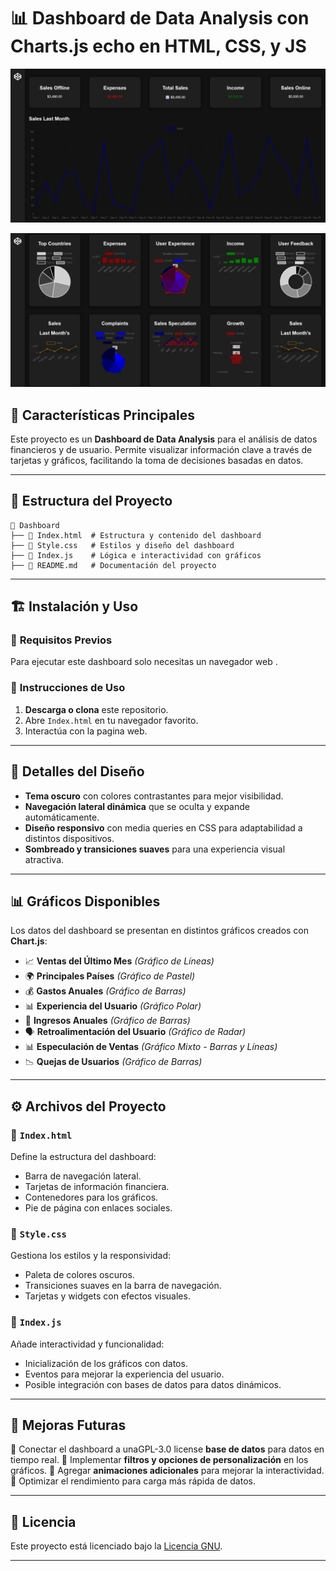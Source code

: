 # 📊 Dashboard de Data Analysis con Charts.js echo en HTML, CSS, y JS 

![Imagen 1](Imagenes/1.png)

![Imagen 2](Imagenes/2.png)

## 📌 **Características Principales**

Este proyecto es un **Dashboard de Data Analysis** para el análisis de datos financieros y de usuario. Permite visualizar información clave a través de tarjetas y gráficos, facilitando la toma de decisiones basadas en datos.

---

## 📂 **Estructura del Proyecto**

```
📁 Dashboard
├── 📄 Index.html  # Estructura y contenido del dashboard
├── 🎨 Style.css   # Estilos y diseño del dashboard
├── 📜 Index.js    # Lógica e interactividad con gráficos
├── 📄 README.md   # Documentación del proyecto
```

---

## 🏗 **Instalación y Uso**

### 🔹 **Requisitos Previos**
Para ejecutar este dashboard solo necesitas un navegador web .

### 🔹 **Instrucciones de Uso**
1. **Descarga o clona** este repositorio.
2. Abre `Index.html` en tu navegador favorito.
3. Interactúa con la pagina web.

---

## 🎨 **Detalles del Diseño**

- **Tema oscuro** con colores contrastantes para mejor visibilidad.
- **Navegación lateral dinámica** que se oculta y expande automáticamente.
- **Diseño responsivo** con media queries en CSS para adaptabilidad a distintos dispositivos.
- **Sombreado y transiciones suaves** para una experiencia visual atractiva.

---

## 📊 **Gráficos Disponibles**

Los datos del dashboard se presentan en distintos gráficos creados con **Chart.js**:

- 📈 **Ventas del Último Mes** *(Gráfico de Líneas)*
- 🌍 **Principales Países** *(Gráfico de Pastel)*
- 💰 **Gastos Anuales** *(Gráfico de Barras)*
- 📊 **Experiencia del Usuario** *(Gráfico Polar)*
- 🏦 **Ingresos Anuales** *(Gráfico de Barras)*
- 🗣 **Retroalimentación del Usuario** *(Gráfico de Radar)*
- 📊 **Especulación de Ventas** *(Gráfico Mixto - Barras y Líneas)*
- 📉 **Quejas de Usuarios** *(Gráfico de Barras)*

---

## ⚙️ **Archivos del Proyecto**

### 📄 `Index.html`
Define la estructura del dashboard:
- Barra de navegación lateral.
- Tarjetas de información financiera.
- Contenedores para los gráficos.
- Pie de página con enlaces sociales.

### 🎨 `Style.css`
Gestiona los estilos y la responsividad:
- Paleta de colores oscuros.
- Transiciones suaves en la barra de navegación.
- Tarjetas y widgets con efectos visuales.

### 📜 `Index.js`
Añade interactividad y funcionalidad:
- Inicialización de los gráficos con datos.
- Eventos para mejorar la experiencia del usuario.
- Posible integración con bases de datos para datos dinámicos.

---

## 🚀 **Mejoras Futuras**

🔹 Conectar el dashboard a unaGPL-3.0 license **base de datos** para datos en tiempo real.
🔹 Implementar **filtros y opciones de personalización** en los gráficos.
🔹 Agregar **animaciones adicionales** para mejorar la interactividad.
🔹 Optimizar el rendimiento para carga más rápida de datos.

---

## 📝 **Licencia**

Este proyecto está licenciado bajo la [Licencia GNU](LICENSE).

---
